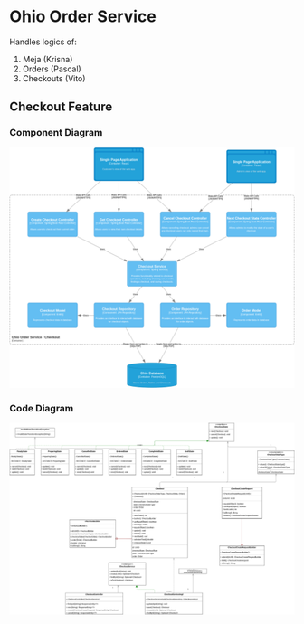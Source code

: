# Ohio Order Service

Handles logics of:

1. Meja (Krisna)
2. Orders (Pascal)
3. Checkouts (Vito)

## Checkout Feature

### Component Diagram

![image](diagrams/A08_Application_Diagrams_C3_Ohio_Order_Checkout_Component.png)

### Code Diagram

![image](diagrams/A08_Application_Diagrams_C4_Ohio_Order_Checkout_Code.png)
